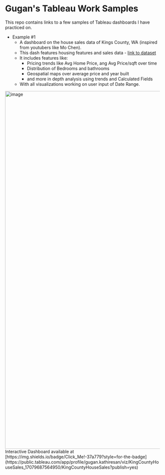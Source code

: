 # Gugan's Tableau Work Samples
This repo contains links to a few samples of Tableau dashboards I have practiced on.

- Example #1
  - A dashboard on the house sales data of Kings County, WA (inspired from youtubers like Mo Chen).
  - This dash features housing features and sales data - [link to dataset](https://github.com/mochen862/king-county-house-sales)
  - It includes features like:
    - Pricing trends like Avg Home Price, ang Avg Price/sqft over time
    - Distribution of Bedrooms and bathrooms
    - Geospatial maps over average price and year built
    - and more in depth analysis using trends and Calculated Fields
  - With all visualizations working on user input of Date Range.
 
<img width="1162" alt="image" src="https://github.com/Gugan0905/TableauWorkSamples/assets/43416760/7b68ba24-f3db-481d-b79c-16de349716e6">
Interactive Dashboard available at [https://img.shields.io/badge/Click_Me!-37a779?style=for-the-badge](https://public.tableau.com/app/profile/gugan.kathiresan/viz/KingCountyHouseSales_17079687564950/KingCountyHouseSales?publish=yes)

<!----------------------------------------------------------------------------->
[Link1]: https://public.tableau.com/app/profile/gugan.kathiresan/viz/KingCountyHouseSales_17079687564950/KingCountyHouseSales?publish=yes
<!---------------------------------[ Buttons ]--------------------------------->
[Button Click]: https://img.shields.io/badge/Click_Me!-37a779?style=for-the-badge
